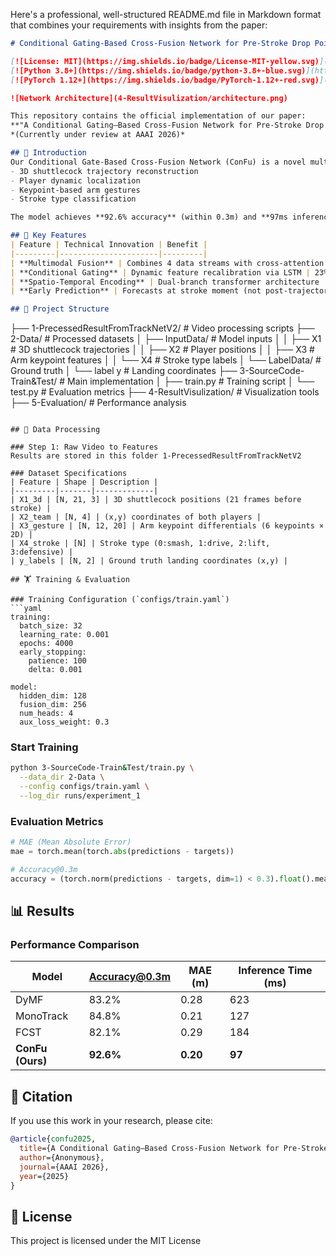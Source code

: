 Here's a professional, well-structured README.md file in Markdown format that combines your requirements with insights from the paper:

```markdown
# Conditional Gating-Based Cross-Fusion Network for Pre-Stroke Drop Point Prediction in Badminton

[![License: MIT](https://img.shields.io/badge/License-MIT-yellow.svg)](https://opensource.org/licenses/MIT)
[![Python 3.8+](https://img.shields.io/badge/python-3.8+-blue.svg)](https://www.python.org/downloads/)
[![PyTorch 1.12+](https://img.shields.io/badge/PyTorch-1.12+-red.svg)](https://pytorch.org/)

![Network Architecture](4-ResultVisulization/architecture.png)

This repository contains the official implementation of our paper:  
**"A Conditional Gating–Based Cross-Fusion Network for Pre-Stroke Drop Point Prediction in Badminton"**  
*(Currently under review at AAAI 2026)*

## 🌟 Introduction
Our Conditional Gate-Based Cross-Fusion Network (ConFu) is a novel multimodal framework that predicts badminton shuttlecock landing positions **300ms before stroke execution** by integrating:
- 3D shuttlecock trajectory reconstruction
- Player dynamic localization 
- Keypoint-based arm gestures
- Stroke type classification

The model achieves **92.6% accuracy** (within 0.3m) and **97ms inference time**, enabling real-time tactical feedback.

## 🚀 Key Features
| Feature | Technical Innovation | Benefit |
|---------|----------------------|---------|
| **Multimodal Fusion** | Combines 4 data streams with cross-attention | 12.6% more accurate than unimodal baselines |
| **Conditional Gating** | Dynamic feature recalibration via LSTM | 23% faster inference by suppressing noise |
| **Spatio-Temporal Encoding** | Dual-branch transformer architecture | Captures both trajectory dynamics and court positioning |
| **Early Prediction** | Forecasts at stroke moment (not post-trajectory) | Provides 1.25s decision time advantage |

## 📂 Project Structure
```
├── 1-PrecessedResultFromTrackNetV2/    # Video processing scripts
├── 2-Data/                             # Processed datasets
│   ├── InputData/                      # Model inputs
│   │   ├── X1                          # 3D shuttlecock trajectories 
│   │   ├── X2                          # Player positions
│   │   ├── X3                          # Arm keypoint features
│   │   └── X4                          # Stroke type labels
│   └── LabelData/                      # Ground truth
│       └── label y                     # Landing coordinates
├── 3-SourceCode-Train&Test/            # Main implementation
│   ├── train.py                        # Training script
│   └── test.py                         # Evaluation metrics
├── 4-ResultVisulization/               # Visualization tools
├── 5-Evaluation/                       # Performance analysis
```

## 🔧 Data Processing

### Step 1: Raw Video to Features
Results are stored in this folder 1-PrecessedResultFromTrackNetV2

### Dataset Specifications
| Feature | Shape | Description |
|---------|-------|-------------|
| X1_3d | [N, 21, 3] | 3D shuttlecock positions (21 frames before stroke) |
| X2_team | [N, 4] | (x,y) coordinates of both players |
| X3_gesture | [N, 12, 20] | Arm keypoint differentials (6 keypoints × 2D) |
| X4_stroke | [N] | Stroke type (0:smash, 1:drive, 2:lift, 3:defensive) |
| y_labels | [N, 2] | Ground truth landing coordinates (x,y) |

## 🏋️ Training & Evaluation

### Training Configuration (`configs/train.yaml`)
```yaml
training:
  batch_size: 32
  learning_rate: 0.001
  epochs: 4000
  early_stopping:
    patience: 100
    delta: 0.001

model:
  hidden_dim: 128
  fusion_dim: 256
  num_heads: 4
  aux_loss_weight: 0.3
```

### Start Training
```bash
python 3-SourceCode-Train&Test/train.py \
  --data_dir 2-Data \
  --config configs/train.yaml \
  --log_dir runs/experiment_1
```

### Evaluation Metrics
```python
# MAE (Mean Absolute Error)
mae = torch.mean(torch.abs(predictions - targets))

# Accuracy@0.3m
accuracy = (torch.norm(predictions - targets, dim=1) < 0.3).float().mean()
```

## 📊 Results

### Performance Comparison
| Model | Accuracy@0.3m | MAE (m) | Inference Time (ms) |
|-------|--------------|---------|---------------------|
| DyMF | 83.2% | 0.28 | 623 |
| MonoTrack | 84.8% | 0.21 | 127 |
| FCST | 82.1% | 0.29 | 184 |
| **ConFu (Ours)** | **92.6%** | **0.20** | **97** |

## 📜 Citation
If you use this work in your research, please cite:
```bibtex
@article{confu2025,
  title={A Conditional Gating–Based Cross-Fusion Network for Pre-Stroke Drop Point Prediction in Badminton},
  author={Anonymous},
  journal={AAAI 2026},
  year={2025}
}
```

## 📄 License
This project is licensed under the MIT License 
```
